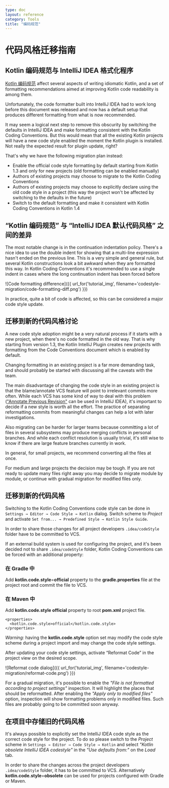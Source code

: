 ```yaml
---
type: doc
layout: reference
category: Tools
title: "编码规范"
---
```


# 代码风格迁移指南


## Kotlin 编码规范与 IntelliJ IDEA 格式化程序

[Kotlin 编码规范](https://www.kotlincn.net/docs/reference/coding-conventions.html) affect several aspects of writing idiomatic Kotlin, and a set of formatting recommendations aimed at improving Kotlin code readability is among them.

Unfortunately, the code formatter built into IntelliJ IDEA had to work long before this document was released and now has a default setup that produces different formatting from what is now recommended.

It may seem a logical next step to remove this obscurity by switching the defaults in IntelliJ IDEA and make formatting consistent with the Kotlin Coding Conventions. But this would mean that all the existing Kotlin projects will have a new code style enabled the moment the Kotlin plugin is installed. Not really the expected result for plugin update, right? 

That's why we have the following migration plan instead:

* Enable the official code style formatting by default starting from Kotlin 1.3 and only for new projects (old formatting can be enabled manually)
* Authors of existing projects may choose to migrate to the Kotlin Coding Conventions
* Authors of existing projects may choose to explicitly declare using the old code style in a project (this way the project won't be affected by switching to the defaults in the future)
* Switch to the default formatting and make it consistent with Kotlin Coding Conventions in Kotlin 1.4

## “Kotlin 编码规范” 与 “IntelliJ IDEA 默认代码风格” 之间的差异

The most notable change is in the continuation indentation policy. There's a nice idea to use the double indent for showing that a multi-line expression hasn't ended on the previous line. This is a very simple and general rule, but several Kotlin constructions look a bit awkward when they are formatted this way. In Kotlin Coding Conventions it's recommended to use a single indent in cases where the long continuation indent has been forced before

![Code formatting difference]({{ url_for('tutorial_img', filename='codestyle-migration/code-formatting-diff.png') }})

In practice, quite a bit of code is affected, so this can be considered a major code style update.

## 迁移到新的代码风格讨论

A new code style adoption might be a very natural process if it starts with a new project, when there's no code formatted in the old way. That is why starting from version 1.3, the Kotlin IntelliJ Plugin creates new projects with formatting from the Code Conventions document which is enabled by default.

Changing formatting in an existing project is a far more demanding task, and should probably be started with discussing all the caveats with the team.

The main disadvantage of changing the code style in an existing project is that the blame/annotate VCS feature will point to irrelevant commits more often. While each VCS has some kind of way to deal with this problem (["Annotate Previous Revision"](https://www.jetbrains.com/help/idea/investigate-changes.html) can be used in IntelliJ IDEA), it's important to decide if a new style is worth all the effort. The practice of separating reformatting commits from meaningful changes can help a lot with later investigations. 

Also migrating can be harder for larger teams because committing a lot of files in several subsystems may produce merging conflicts in personal branches. And while each conflict resolution is usually trivial, it's still wise to know if there are large feature branches currently in work.

In general, for small projects, we recommend converting all the files at once.

For medium and large projects the decision may be tough. If you are not ready to update many files right away you may decide to migrate module by module, or continue with gradual migration for modified files only.

## 迁移到新的代码风格

Switching to the Kotlin Coding Conventions code style can be done in `Settings → Editor → Code Style → Kotlin`
dialog. Switch scheme to *Project* and activate `Set from... → Predefined Style → Kotlin Style Guide`.

In order to share those changes for all project developers `.idea/codeStyle` folder have to be committed to VCS.

If an external build system is used for configuring the project, and it's been decided not to share `.idea/codeStyle` folder, Kotlin Coding Conventions can be forced with an additional property:

### 在 Gradle 中
Add **kotlin.code.style**=**official** property to the **gradle.properties** file at the project root and commit the file to VCS. 

### 在 Maven 中
Add **kotlin.code.style official** property to root **pom.xml** project file. 

<div class="sample" markdown="1" theme="idea" mode='xml'>

```
<properties>
  <kotlin.code.style>official</kotlin.code.style>
</properties>
```

</div>

_Warning:_ having the **kotlin.code.style** option set may modify the code style scheme during a project import and may change the code style settings.

After updating your code style settings, activate “Reformat Code” in the project view on the desired scope.

![Reformat code dialog]({{ url_for('tutorial_img', filename='codestyle-migration/reformat-code.png') }})


For a gradual migration, it's possible to enable the *"File is not formatted according to project settings"* inspection. It will highlight the places that should be reformatted. After enabling the *"Apply only to modified files"* option, inspection will show formatting problems only in modified files. Such files are probably going to be committed soon anyway.

## 在项目中存储旧的代码风格

It's always possible to explicitly set the IntelliJ IDEA code style as the correct code style for the project. To do so please switch to the *Project* scheme in `Settings → Editor → Code Style → Kotlin` and select *"Kotlin obsolete IntelliJ IDEA codestyle"* in the *"Use defaults from:"* on the *Load* tab.

In order to share the changes across the project developers `.idea/codeStyle` folder, it has to be committed to VCS. Alternatively **kotlin.code.style**=**obsolete** can be used for projects configured with Gradle or Maven.
